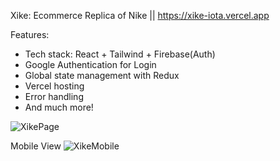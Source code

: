 Xike: Ecommerce Replica of Nike || https://xike-iota.vercel.app

Features:
 * Tech stack: React + Tailwind + Firebase(Auth)
 * Google Authentication for Login
 * Global state management with Redux
 * Vercel hosting
 * Error handling
 * And much more!

![XikePage](https://github.com/Harshathkulal/xike/assets/130536991/7fe01032-7755-482d-8767-6608abf1c7c1)

Mobile View
![XikeMobile](https://github.com/Harshathkulal/xike/assets/130536991/4dba1810-d82d-45b3-919d-af9b48bc4be5)


